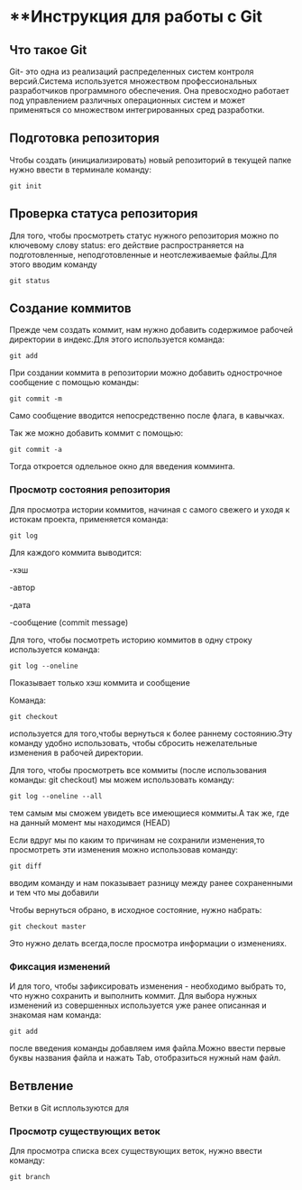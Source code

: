 # **Инструкция для работы с Git

## Что такое Git

Git- это одна из реализаций распределенных систем контроля версий.Система используется множеством профессиональных разработчиков программного обеспечения. Она превосходно работает под управлением различных операционных систем и может применяться со множеством интегрированных сред разработки.

## Подготовка репозитория

Чтобы создать (инициализировать) новый репозиторий в текущей папке нужно ввести в терминале команду:

    git init

## Проверка статуса репозитория

Для того, чтобы просмотреть статус нужного репозитория можно по ключевому слову status: его действие распространяется на подготовленные, неподготовленные и неотслеживаемые файлы.Для этого вводим команду

    git status

## Создание коммитов
Прежде чем создать коммит, нам нужно добавить содержимое рабочей директории в индекс.Для этого используется команда:

    git add

При создании коммита в репозитории можно добавить однострочное сообщение с помощью команды:

    git commit -m

 Само сообщение вводится непосредственно после флага, в кавычках.

Так же можно добавить коммит с помощью:

    git commit -a

Тогда откроется одлельное окно для введения комминта.

### Просмотр состояния репозитория

 Для просмотра истории коммитов, начиная с самого свежего и уходя к истокам проекта, применяется команда:

    git log

Для каждого коммита выводится:

-хэш

-автор

-дата

-сообщение (commit message)

Для того, чтобы посмотреть историю коммитов в одну строку используется команда:

    git log --oneline

Показывает только хэш коммита и сообщение

Команда:

    git checkout

используется для того,чтобы вернуться к более раннему состоянию.Эту команду удобно использовать, чтобы сбросить нежелательные изменения в рабочей директории.

Для того, чтобы просмотреть все коммиты (после использования команды: git checkout) мы можем использовать команду:

    git log --oneline --all

тем самым мы сможем увидеть все имеющиеся коммиты.А так же, где на данный момент мы находимся (HEAD)

Если вдруг мы по каким то причинам не сохранили изменения,то просмотреть эти изменения можно использовав команду:

    git diff

вводим команду и нам показывает разницу между ранее сохраненными и тем что мы добавили

Чтобы вернуться обрано, в исходное состояние, нужно набрать:

    git checkout master

Это нужно делать всегда,после просмотра информации о изменениях.

### Фиксация изменений

И для того, чтобы зафиксировать изменения - необходимо выбрать то, что нужно сохранить и выполнить коммит. Для выбора нужных изменений из совершенных используется уже ранее описанная и знакомая нам команда:

    git add

после введения команды добавляем имя файла.Можно ввести первые буквы названия файла и нажать Tab, отобразиться нужный нам файл.

## Ветвление

Ветки в Git исплользуются для

### Просмотр существующих веток

Для просмотра списка всех существующих веток, нужно ввести команду:

    git branch

    
